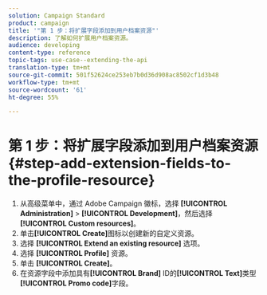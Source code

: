 ```yaml
---
solution: Campaign Standard
product: campaign
title: '"第 1 步：将扩展字段添加到用户档案资源"'
description: 了解如何扩展用户档案资源。
audience: developing
content-type: reference
topic-tags: use-case--extending-the-api
translation-type: tm+mt
source-git-commit: 501f52624ce253eb7b0d36d908ac8502cf1d3b48
workflow-type: tm+mt
source-wordcount: '61'
ht-degree: 55%

---
```



# 第 1 步：将扩展字段添加到用户档案资源{#step-add-extension-fields-to-the-profile-resource}

1. 从高级菜单中，通过 Adobe Campaign 徽标，选择 **[!UICONTROL Administration]** > **[!UICONTROL Development]**，然后选择 **[!UICONTROL Custom resources]**。
1. 单击&#x200B;**[!UICONTROL Create]**&#x200B;图标以创建新的自定义资源。
1. 选择 **[!UICONTROL Extend an existing resource]** 选项。
1. 选择 **[!UICONTROL Profile]** 资源。
1. 单击 **[!UICONTROL Create]**。
1. 在资源字段中添加具有&#x200B;**[!UICONTROL Brand]** ID的&#x200B;**[!UICONTROL Text]**&#x200B;类型&#x200B;**[!UICONTROL Promo code]**&#x200B;字段。

